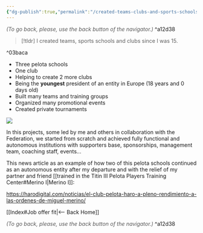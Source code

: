 ```yaml
---
{"dg-publish":true,"permalink":"/created-teams-clubs-and-sports-schools-from-scratch-since-i-was-15/","dgHomeLink":true,"dgPassFrontmatter":false,"dgShowBacklinks":false,"dgShowLocalGraph":false,"dgShowInlineTitle":false}
---
```




<div class="transclusion internal-embed is-loaded"><div class="markdown-embed">




<font color="#595959">*(To go back, please, use the back button of the navigator.)*</font> 
^a12d38



</div></div>


> [!tldr] 
> I created teams, sports schools and clubs since I was 15.

^03baca

- Three pelota schools
- One club
- Helping to create 2 more clubs
- Being the **youngest** president of an entity in Europe (18 years and 0 days old)
- Built many teams and training groups
- Organized many promotional events
- Created private tournaments

![](https://www.radioharo.com/wp-content/uploads/2009/06/escuela-de-pelota-haro-720x500.jpg)

In this projects, some led by me and others in collaboration with the Federation, we started from scratch and achieved fully functional and autonomous institutions with supporters base, sponsorships, management team, coaching staff, events...

This news article as an example of how two of this pelota schools continued as an autonomous entity after my departure and with the relief of my partner and friend [[trained in the Titin III Pelota Players Training Center#Merino I|Merino I]]:

https://harodigital.com/noticias/el-club-pelota-haro-a-pleno-rendimiento-a-las-ordenes-de-miguel-merino/



<div class="transclusion internal-embed is-loaded"><div class="markdown-embed">





[[Index#Job offer fit|<-- Back Home]]

<div class="transclusion internal-embed is-loaded"><div class="markdown-embed">




<font color="#595959">*(To go back, please, use the back button of the navigator.)*</font> 
^a12d38



</div></div>


</div></div>

